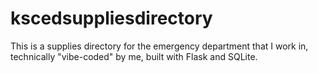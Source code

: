 # kscedsuppliesdirectory
This is a supplies directory for the emergency department that I work in, technically "vibe-coded" by me, built with Flask and SQLite.

